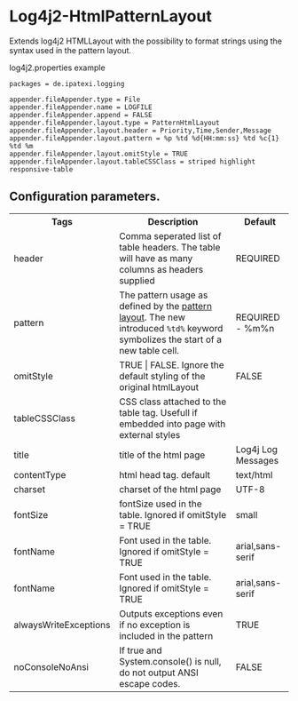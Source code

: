 # Log4j2-HtmlPatternLayout

Extends log4j2 HTMLLayout with the possibility to format strings using the syntax used in the pattern layout. 


log4j2.properties example

```
packages = de.ipatexi.logging

appender.fileAppender.type = File
appender.fileAppender.name = LOGFILE
appender.fileAppender.append = FALSE
appender.fileAppender.layout.type = PatternHtmlLayout
appender.fileAppender.layout.header = Priority,Time,Sender,Message
appender.fileAppender.layout.pattern = %p %td %d{HH:mm:ss} %td %c{1} %td %m
appender.fileAppender.layout.omitStyle = TRUE
appender.fileAppender.layout.tableCSSClass = striped highlight responsive-table
```

<table>

## Configuration parameters.
<tr>
  <th>Tags</th> <th>Description</th> <th>Default</th>
</tr>
<tr>
  <td>header</td>
  <td>Comma seperated list of table headers. The table will have as many columns as headers supplied</td>
  <td>REQUIRED</td>
</tr>
<tr>
<td>pattern</td> <td>The pattern usage as defined by the <a href="https://logging.apache.org/log4j/2.x/manual/layouts.html#Patterns">pattern layout</a>.
The new introduced <code>%td%</code> keyword symbolizes the start of a new table cell. </td>
<td>REQUIRED - %m%n</td>
</tr>

<tr>
  <td>omitStyle</td>
  <td>TRUE | FALSE. Ignore the default styling of the original htmlLayout</td>
  <td>FALSE</td>
</tr>
<tr>
  <td>tableCSSClass</td>
  <td>CSS class attached to the table tag. Usefull if embedded into page with external styles </td>
  <td></td>
</tr>
<tr>
  <td>title</td>
  <td>title of the html page</td>
  <td>Log4j Log Messages</td>
</tr>
<tr>
  <td>contentType</td>
  <td>html head tag. default</td>
  <td>text/html</td>
</tr>
<tr>
  <td>charset</td>
  <td>charset of the html page</td>
  <td>UTF-8</td>
</tr>
<tr>
  <td>fontSize</td>
  <td>fontSize used in the table. Ignored if omitStyle = TRUE</td>
  <td>small</td>
</tr>
<tr>
  <td>fontName</td>
  <td>Font used in the table. Ignored if omitStyle = TRUE</td>
  <td>arial,sans-serif</td>
</tr>
<tr>
  <td>fontName</td>
  <td>Font used in the table. Ignored if omitStyle = TRUE</td>
  <td>arial,sans-serif</td>
</tr>
<tr>
  <td>alwaysWriteExceptions</td>
  <td>Outputs exceptions even if no exception is included in the pattern</td>
  <td>TRUE</td>
</tr>
<tr>
  <td>noConsoleNoAnsi</td>
  <td>If true and System.console() is null, do not output ANSI escape codes.</td>
  <td>FALSE</td>
</tr>
</table>

